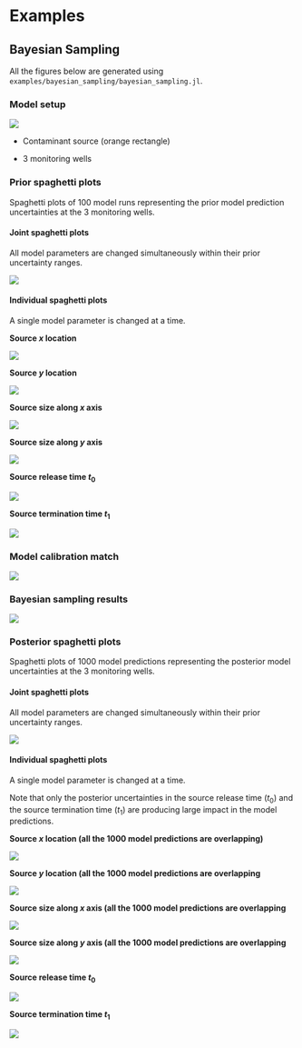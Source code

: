 # Examples

## Bayesian Sampling

All the figures below are generated using `examples/bayesian_sampling/bayesian_sampling.jl`.

### Model setup

![](w01-problemsetup.svg)

* Contaminant source (orange rectangle)

* 3 monitoring wells

### Prior spaghetti plots

Spaghetti plots of 100 model runs representing the prior model prediction uncertainties at the 3 monitoring wells.

#### Joint spaghetti plots

All model parameters are changed simultaneously within their prior uncertainty ranges.

![](w01-prior-100-spaghetti.png)

#### Individual spaghetti plots

A single model parameter is changed at a time.

**Source $x$ location**

![](w01-prior-source1_x-100-spaghetti.png)

**Source $y$ location**

![](w01-prior-source1_y-100-spaghetti.png)

**Source size along $x$ axis**

![](w01-prior-source1_dx-100-spaghetti.png)

**Source size along $y$ axis**

![](w01-prior-source1_dx-100-spaghetti.png)

**Source release time $t_0$**

![](w01-prior-source1_t0-100-spaghetti.png)

**Source termination time $t_1$**

![](w01-prior-source1_t1-100-spaghetti.png)

### Model calibration match

![](w01-match.svg)

### Bayesian sampling results

![](w01-bayes.png)

### Posterior spaghetti plots

Spaghetti plots of 1000 model predictions representing the posterior model uncertainties at the 3 monitoring wells.


#### Joint spaghetti plots

All model parameters are changed simultaneously within their prior uncertainty ranges.

![](w01-posterior-1000-spaghetti.png)

#### Individual spaghetti plots

A single model parameter is changed at a time.

Note that only the posterior uncertainties in the source release time ($t_0$)  and the source termination time ($t_1$) are producing large impact in the model predictions.

**Source $x$ location (all the 1000 model predictions are overlapping)**

![](w01-posterior-source1_x-1000-spaghetti.png)

**Source $y$ location (all the 1000 model predictions are overlapping**

![](w01-posterior-source1_y-1000-spaghetti.png)

**Source size along $x$ axis (all the 1000 model predictions are overlapping**

![](w01-posterior-source1_dx-1000-spaghetti.png)

**Source size along $y$ axis (all the 1000 model predictions are overlapping**

![](w01-posterior-source1_dx-1000-spaghetti.png)

**Source release time $t_0$**

![](w01-posterior-source1_t0-1000-spaghetti.png)

**Source termination time $t_1$**

![](w01-posterior-source1_t1-1000-spaghetti.png)